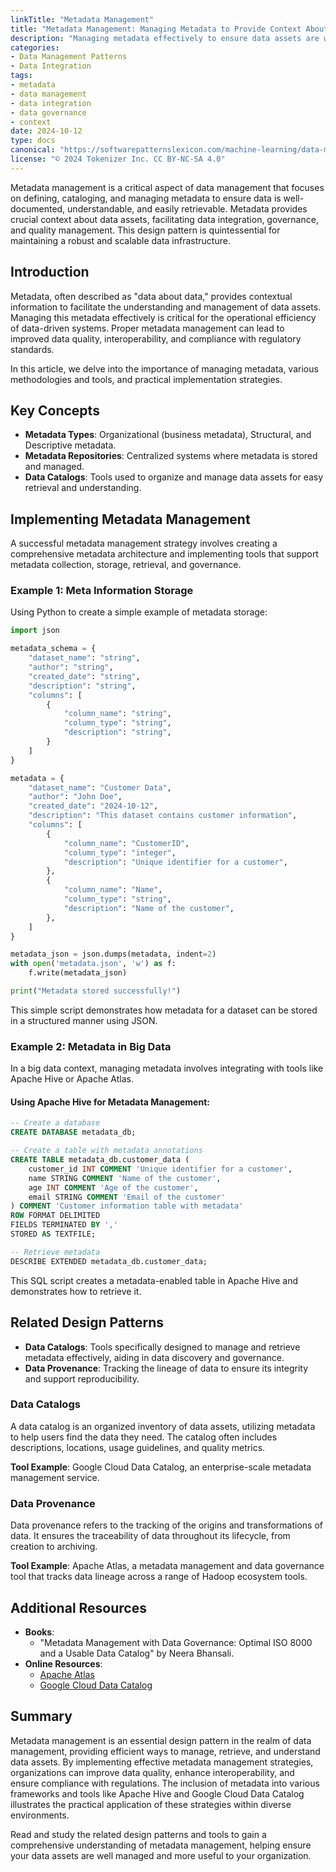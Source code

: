 ```yaml
---
linkTitle: "Metadata Management"
title: "Metadata Management: Managing Metadata to Provide Context About the Data Assets"
description: "Managing metadata effectively to ensure data assets are well-documented, understandable, and easily retrievable."
categories:
- Data Management Patterns
- Data Integration
tags:
- metadata
- data management
- data integration
- data governance
- context
date: 2024-10-12
type: docs
canonical: "https://softwarepatternslexicon.com/machine-learning/data-management-patterns/data-integration/metadata-management"
license: "© 2024 Tokenizer Inc. CC BY-NC-SA 4.0"
---
```



Metadata management is a critical aspect of data management that focuses on defining, cataloging, and managing metadata to ensure data is well-documented, understandable, and easily retrievable. Metadata provides crucial context about data assets, facilitating data integration, governance, and quality management. This design pattern is quintessential for maintaining a robust and scalable data infrastructure.


## Introduction

Metadata, often described as "data about data," provides contextual information to facilitate the understanding and management of data assets. Managing this metadata effectively is critical for the operational efficiency of data-driven systems. Proper metadata management can lead to improved data quality, interoperability, and compliance with regulatory standards.

In this article, we delve into the importance of managing metadata, various methodologies and tools, and practical implementation strategies.

## Key Concepts

- **Metadata Types**: Organizational (business metadata), Structural, and Descriptive metadata.
- **Metadata Repositories**: Centralized systems where metadata is stored and managed.
- **Data Catalogs**: Tools used to organize and manage data assets for easy retrieval and understanding.

## Implementing Metadata Management

A successful metadata management strategy involves creating a comprehensive metadata architecture and implementing tools that support metadata collection, storage, retrieval, and governance.

### Example 1: Meta Information Storage

Using Python to create a simple example of metadata storage:

```python
import json

metadata_schema = {
    "dataset_name": "string",
    "author": "string",
    "created_date": "string",
    "description": "string",
    "columns": [
        {
            "column_name": "string",
            "column_type": "string",
            "description": "string",
        }
    ]
}

metadata = {
    "dataset_name": "Customer Data",
    "author": "John Doe",
    "created_date": "2024-10-12",
    "description": "This dataset contains customer information",
    "columns": [
        {
            "column_name": "CustomerID",
            "column_type": "integer",
            "description": "Unique identifier for a customer",
        },
        {
            "column_name": "Name",
            "column_type": "string",
            "description": "Name of the customer",
        },
    ]
}

metadata_json = json.dumps(metadata, indent=2)
with open('metadata.json', 'w') as f:
    f.write(metadata_json)

print("Metadata stored successfully!")
```

This simple script demonstrates how metadata for a dataset can be stored in a structured manner using JSON.

### Example 2: Metadata in Big Data

In a big data context, managing metadata involves integrating with tools like Apache Hive or Apache Atlas.

#### Using Apache Hive for Metadata Management:

```sql
-- Create a database
CREATE DATABASE metadata_db;

-- Create a table with metadata annotations
CREATE TABLE metadata_db.customer_data (
    customer_id INT COMMENT 'Unique identifier for a customer',
    name STRING COMMENT 'Name of the customer',
    age INT COMMENT 'Age of the customer',
    email STRING COMMENT 'Email of the customer'
) COMMENT 'Customer information table with metadata'
ROW FORMAT DELIMITED
FIELDS TERMINATED BY ','
STORED AS TEXTFILE;

-- Retrieve metadata
DESCRIBE EXTENDED metadata_db.customer_data;
```

This SQL script creates a metadata-enabled table in Apache Hive and demonstrates how to retrieve it.

## Related Design Patterns

- **Data Catalogs**: Tools specifically designed to manage and retrieve metadata effectively, aiding in data discovery and governance.
- **Data Provenance**: Tracking the lineage of data to ensure its integrity and support reproducibility.

### Data Catalogs

A data catalog is an organized inventory of data assets, utilizing metadata to help users find the data they need. The catalog often includes descriptions, locations, usage guidelines, and quality metrics.

**Tool Example**: Google Cloud Data Catalog, an enterprise-scale metadata management service.

### Data Provenance

Data provenance refers to the tracking of the origins and transformations of data. It ensures the traceability of data throughout its lifecycle, from creation to archiving.

**Tool Example**: Apache Atlas, a metadata management and data governance tool that tracks data lineage across a range of Hadoop ecosystem tools.

## Additional Resources

- **Books**:
  - "Metadata Management with Data Governance: Optimal ISO 8000 and a Usable Data Catalog" by Neera Bhansali.
- **Online Resources**:
  - [Apache Atlas](https://atlas.apache.org/)
  - [Google Cloud Data Catalog](https://cloud.google.com/data-catalog/)
  
## Summary

Metadata management is an essential design pattern in the realm of data management, providing efficient ways to manage, retrieve, and understand data assets. By implementing effective metadata management strategies, organizations can improve data quality, enhance interoperability, and ensure compliance with regulations. The inclusion of metadata into various frameworks and tools like Apache Hive and Google Cloud Data Catalog illustrates the practical application of these strategies within diverse environments.

Read and study the related design patterns and tools to gain a comprehensive understanding of metadata management, helping ensure your data assets are well managed and more useful to your organization.
